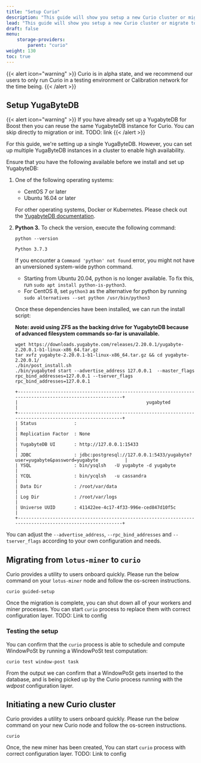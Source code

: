 ```yaml
---
title: "Setup Curio"
description: "This guide will show you setup a new Curio cluster or migrate to Curio from Lotus-Miner"
lead: "This guide will show you setup a new Curio cluster or migrate to Curio from Lotus-Miner"
draft: false
menu:
    storage-providers:
        parent: "curio"
weight: 130
toc: true
---
```


{{< alert icon="warning" >}}
Curio is in alpha state, and we recommend our users to only run Curio in a testing environment or Calibration network for the time being.
{{< /alert >}}

## Setup YugaByteDB

{{< alert icon="warning" >}}
If you have already set up a YugabyteDB for Boost then you can reuse the same YugabyteDB instance for Curio. You can skip directly to migration or init. TODO: link
{{< /alert >}}

For this guide, we're setting up a single YugaByteDB. However, you can set up multiple YugaByteDB instances in a cluster to enable high availability.

Ensure that you have the following available before we install and set up YugabyteDB:

1. One of the following operating systems:

    - CentOS 7 or later
    - Ubuntu 16.04 or later

    For other operating systems, Docker or Kubernetes. Please check out the [YugabyteDB documentation](https://docs.yugabyte.com/preview/quick-start/).

2. **Python 3.** To check the version, execute the following command:

    ```shell with-output
    python --version
    ```

    ```
    Python 3.7.3
    ```

    If you encounter a `Command 'python' not found` error, you might not have an unversioned system-wide python command.

    - Starting from Ubuntu 20.04, python is no longer available. To fix this, run `sudo apt install python-is-python3`.
    - For CentOS 8, set `python3` as the alternative for python by running `sudo alternatives --set python /usr/bin/python3`

    Once these dependencies have been installed, we can run the install script:

    **Note: avoid using ZFS as the backing drive for YugabyteDB because of advanced filesystem commands so-far is unavailable.**

    ```shell with-output
    wget https://downloads.yugabyte.com/releases/2.20.0.1/yugabyte-2.20.0.1-b1-linux-x86_64.tar.gz
    tar xvfz yugabyte-2.20.0.1-b1-linux-x86_64.tar.gz && cd yugabyte-2.20.0.1/
    ./bin/post_install.sh
    ./bin/yugabyted start --advertise_address 127.0.0.1  --master_flags rpc_bind_addresses=127.0.0.1 --tserver_flags rpc_bind_addresses=127.0.0.1
    ```
    ```
    +----------------------------------------------------------------------------------------------------------+
    |                                                yugabyted                                                 |
    +----------------------------------------------------------------------------------------------------------+
    | Status              :                                                                                    |
    | Replication Factor  : None                                                                               |
    | YugabyteDB UI       : http://127.0.0.1:15433                                                             |
    | JDBC                : jdbc:postgresql://127.0.0.1:5433/yugabyte?user=yugabyte&password=yugabyte          |
    | YSQL                : bin/ysqlsh   -U yugabyte -d yugabyte                                               |
    | YCQL                : bin/ycqlsh   -u cassandra                                                          |
    | Data Dir            : /root/var/data                                                                     |
    | Log Dir             : /root/var/logs                                                                     |
    | Universe UUID       : 411422ee-4c17-4f33-996e-ced847d10f5c                                               |
    +----------------------------------------------------------------------------------------------------------+
    ```

You can adjust the `--advertise_address`, `--rpc_bind_addresses` and `--tserver_flags` according to your own configuration and needs.

## Migrating from `lotus-miner` to `curio`
Curio provides a utility to users onboard quickly. Please run the below command on your `lotus-miner` node and follow the os-screen instructions.

```shell
curio guided-setup
```

Once the migration is complete, you can shut down all of your workers and miner processes. You can start `curio` process to replace them with correct configuration layer. TODO: Link to config

### Testing the setup

You can confirm that the `curio` process is able to schedule and compute WindowPoSt by running a WindowPoSt test computation:

```shell with-output
curio test window-post task
```

From the output we can confirm that a WindowPoSt gets inserted to the database, and is being picked up by the Curio process running with the *wdpost* configuration layer.

## Initiating a new Curio cluster
Curio provides a utility to users onboard quickly. Please run the below command on your new Curio node and follow the os-screen instructions.

```shell
curio
```

Once, the new miner has been created, You can start `curio` process with correct configuration layer. TODO: Link to config
